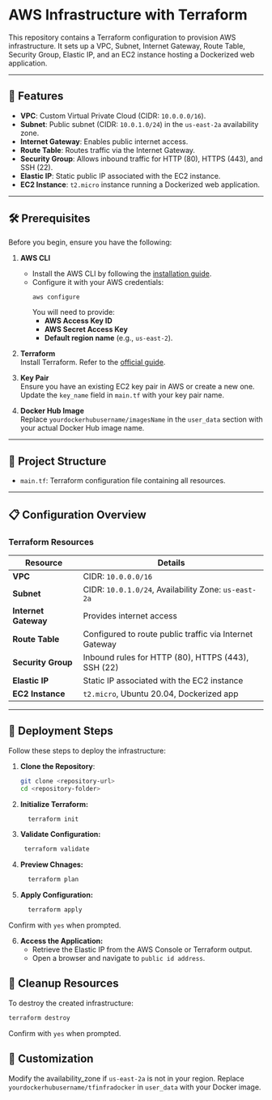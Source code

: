 # AWS Infrastructure with Terraform

This repository contains a Terraform configuration to provision AWS infrastructure. It sets up a VPC, Subnet, Internet Gateway, Route Table, Security Group, Elastic IP, and an EC2 instance hosting a Dockerized web application.

---

## 🚀 Features

- **VPC**: Custom Virtual Private Cloud (CIDR: `10.0.0.0/16`).
- **Subnet**: Public subnet (CIDR: `10.0.1.0/24`) in the `us-east-2a` availability zone.
- **Internet Gateway**: Enables public internet access.
- **Route Table**: Routes traffic via the Internet Gateway.
- **Security Group**: Allows inbound traffic for HTTP (80), HTTPS (443), and SSH (22).
- **Elastic IP**: Static public IP associated with the EC2 instance.
- **EC2 Instance**: `t2.micro` instance running a Dockerized web application.

---

## 🛠️ Prerequisites

Before you begin, ensure you have the following:

1. **AWS CLI**  
   - Install the AWS CLI by following the [installation guide](https://docs.aws.amazon.com/cli/latest/userguide/install-cliv2.html).
   - Configure it with your AWS credentials:
     ```bash
     aws configure
     ```
     You will need to provide:
     - **AWS Access Key ID**
     - **AWS Secret Access Key**
     - **Default region name** (e.g., `us-east-2`).

2. **Terraform**  
   Install Terraform. Refer to the [official guide](https://developer.hashicorp.com/terraform/tutorials/aws-get-started/install-cli).

3. **Key Pair**  
   Ensure you have an existing EC2 key pair in AWS or create a new one. Update the `key_name` field in `main.tf` with your key pair name.

4. **Docker Hub Image**  
   Replace `yourdockerhubusername/imagesName` in the `user_data` section with your actual Docker Hub image name.

---

## 📂 Project Structure

- `main.tf`: Terraform configuration file containing all resources.

---

## 📋 Configuration Overview

### Terraform Resources

| Resource              | Details                                       |
|-----------------------|-----------------------------------------------|
| **VPC**               | CIDR: `10.0.0.0/16`                          |
| **Subnet**            | CIDR: `10.0.1.0/24`, Availability Zone: `us-east-2a` |
| **Internet Gateway**  | Provides internet access                     |
| **Route Table**       | Configured to route public traffic via Internet Gateway |
| **Security Group**    | Inbound rules for HTTP (80), HTTPS (443), SSH (22) |
| **Elastic IP**        | Static IP associated with the EC2 instance   |
| **EC2 Instance**      | `t2.micro`, Ubuntu 20.04, Dockerized app     |

---

## 🚀 Deployment Steps

Follow these steps to deploy the infrastructure:

1. **Clone the Repository**:
   ```bash
   git clone <repository-url>
   cd <repository-folder>

2. **Initialize Terraform:**
   ```bash
     terraform init

3. **Validate Configuration:**
   ```bash
    terraform validate

4. **Preview Chnages:**
   ```bash
     terraform plan

5. **Apply Configuration:**
   ```bash
     terraform apply
Confirm with ```yes``` when prompted.

6. **Access the Application:**
   + Retrieve the Elastic IP from the AWS Console or Terraform output.
   + Open a browser and navigate to ```public id address```.
  
## 🧹 Cleanup Resources

To destroy the created infrastructure:
```bash
terraform destroy
```
Confirm with ```yes``` when prompted.

## 🔧 Customization
Modify the availability_zone if ```us-east-2a``` is not in your region.
Replace ```yourdockerhubusername/tfinfradocker``` in ```user_data``` with your Docker image.
